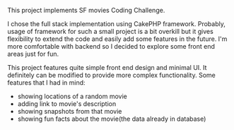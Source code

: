 This project implements SF movies Coding Challenge.

I chose the full stack implementation using CakePHP framework.
Probably, usage of framework for such a small project is a bit overkill 
but it gives flexibility to extend the code and easily add some features 
in the future. I'm more comfortable with backend so I decided to explore some
front end areas just for fun.

This project features quite simple front end design and minimal UI. It definitely
can be modified to provide more complex functionality. 
Some features that I had in mind:

* showing locations of a random movie
* adding link to movie's description
* showing snapshots from that movie
* showing fun facts about the movie(the data already in database)  
